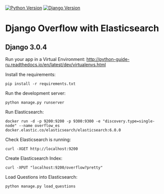 [![Python Version](https://img.shields.io/badge/python-3.6-brightgreen.svg)](https://python.org)
[![Django Version](https://img.shields.io/badge/django-3.0.4-brightgreen.svg)](https://djangoproject.com)

# Django Overflow with Elasticsearch

## Django 3.0.4

Run your app in a Virtual Environment: http://python-guide-ru.readthedocs.io/en/latest/dev/virtualenvs.html

Install the requirements:

```
pip install -r requirements.txt
```

Run the development server:

```
python manage.py runserver
```

Run Elasticsearch:

```
docker run -d -p 9200:9200 -p 9300:9300 -e "discovery.type=single-node" --name overflow_es docker.elastic.co/elasticsearch/elasticsearch:6.0.0
```

Check Elasticsearch is running:

```
curl -XGET http://localhost:9200
```

Create Elasticsearch Index:

```
curl -XPUT "localhost:9200/overflow?pretty"
```

Load Questions into Elasticsearch:

```
python manage.py load_questions
```
